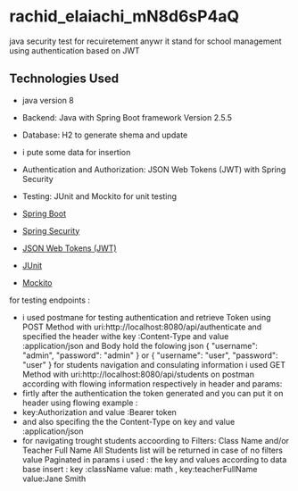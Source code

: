# rachid_elaiachi_mN8d6sP4aQ
java security test for recuiretement anywr it stand for school management using authentication based on JWT
## Technologies Used
- java version 8
- Backend: Java with Spring Boot framework Version 2.5.5
- Database: H2 to generate shema and update 
- i pute some data for insertion

- Authentication and Authorization: JSON Web Tokens (JWT) with Spring Security
- Testing: JUnit and Mockito for unit testing

- [Spring Boot](https://spring.io/projects/spring-boot)
- [Spring Security](https://spring.io/projects/spring-security)
- [JSON Web Tokens (JWT)](https://jwt.io/)
- [JUnit](https://junit.org/junit5/)
- [Mockito](https://site.mockito.org/)


for testing endpoints :
- i used postmane for testing authentication and retrieve Token using POST Method with uri:http://localhost:8080/api/authenticate and specified the header withe key :Content-Type and value :application/json and Body hold  the folowing json {
  "username": "admin",
  "password": "admin"
}
or 
{
  "username": "user",
  "password": "user"
}
for students navigation and consulating information i used GET Method with uri:http://localhost:8080/api/students on postman according with flowing information respectively in header and params:
- firtly after the authentication the token generated and you can put it on header using flowing example :
- key:Authorization and value :Bearer token
- and also specifing the the Content-Type on key and value :application/json
- for navigating trought students accoording to Filters: Class Name and/or Teacher Full Name
All Students list will be returned in case of no filters value
Paginated
in params i used : the key and values according to data base insert :
key :className value: math ,
key:teacherFullName value:Jane Smith
